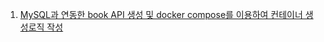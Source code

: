 1. [MySQL과 연동한 book API 생성 및 docker compose를 이용하여 컨테이너 생성로직 작성](https://github.com/leesewon00/2024-Ass-System-Design-SummerCoding/tree/ass01)
